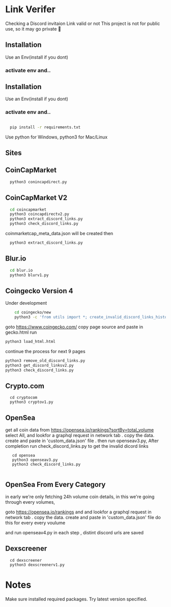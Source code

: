 # Link Verifer

Checking a Discord invitaion Link valid or not
This project is not for public use, so it may go private 🫥

## Installation

Use an Env(install if you dont)

### activate env and..

## Installation

Use an Env(install if you dont)

### activate env and..

```bash

  pip install -r requirements.txt

```

Use python for Windows, python3 for Mac/Linux

## Sites

## CoinCapMarket

```bash
  python3 conincapdirect.py
```

## CoinCapMarket V2

```bash
  cd coincapmarket
  python3 coincapdirectv2.py
  python3 extract_discord_links.py
  python3 check_discord_links.py

```

coinmarketcap_meta_data.json will be created
then

```bash
  python3 extract_discord_links.py
```

## Blur.io

```bash
  cd blur.io
  python3 blurv1.py
```

## Coingecko Version 4

Under development

```bash
    cd coingecko/new
    python3 -c 'from utils import *; create_invalid_discord_links_history()'
```
goto https://www.coingecko.com/
copy page source and paste in gecko.html
run 
```bash
python3 load_html.html
```
continue the process for next 9 pages
```bash
python3 remove_old_discord_links.py
python3 get_discord_linksv2.py
python3 check_discord_links.py
```


## Crypto.com

```
  cd cryptocom
  python3 cryptov1.py
```

## OpenSea

get all coin data from https://opensea.io/rankings?sortBy=total_volume
select All, and lookfor a graphql request in network tab . copy the data.
create and paste in 'custom_data.json' file . then run openseav3.py,
After completion run check_discord_links.py to get the invalid dicord links

```
   cd opensea
   python3 openseav3.py
   python3 check_discord_links.py
   
```

## OpenSea From Every Category

in early we're only fetching 24h volume coin details,
in this we're going through every volumes,

goto https://opensea.io/rankings and
and lookfor a graphql request in network tab . copy the data.
create and paste in 'custom_data.json' file
do this for every every voulume

and run openseav4.py in each step , distint discord urls are saved

## Dexscreener

```
  cd dexscreener
  python3 dexscreenerv1.py
```

# Notes

Make sure installed required packages.
Try latest version specified.
